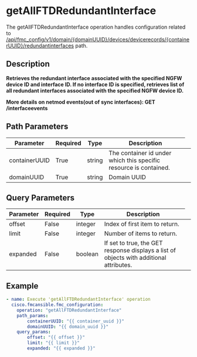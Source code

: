 # getAllFTDRedundantInterface

The getAllFTDRedundantInterface operation handles configuration related to [/api/fmc_config/v1/domain/{domainUUID}/devices/devicerecords/{containerUUID}/redundantinterfaces](/paths//api/fmc_config/v1/domain/{domain_uuid}/devices/devicerecords/{container_uuid}/redundantinterfaces.md) path.&nbsp;
## Description
**Retrieves the redundant interface associated with the specified NGFW device ID and interface ID. If no interface ID is specified, retrieves list of all redundant interfaces associated with the specified NGFW device ID. <div class="alert alert-warning">More details on netmod events(out of sync interfaces):<b> GET /interfaceevents</b></div>**

## Path Parameters
| Parameter | Required | Type | Description |
| --------- | -------- | ---- | ----------- |
| containerUUID | True | string <td colspan=3> The container id under which this specific resource is contained. |
| domainUUID | True | string <td colspan=3> Domain UUID |

## Query Parameters
| Parameter | Required | Type | Description |
| --------- | -------- | ---- | ----------- |
| offset | False | integer <td colspan=3> Index of first item to return. |
| limit | False | integer <td colspan=3> Number of items to return. |
| expanded | False | boolean <td colspan=3> If set to true, the GET response displays a list of objects with additional attributes. |

## Example
```yaml
- name: Execute 'getAllFTDRedundantInterface' operation
  cisco.fmcansible.fmc_configuration:
    operation: "getAllFTDRedundantInterface"
    path_params:
        containerUUID: "{{ container_uuid }}"
        domainUUID: "{{ domain_uuid }}"
    query_params:
        offset: "{{ offset }}"
        limit: "{{ limit }}"
        expanded: "{{ expanded }}"

```